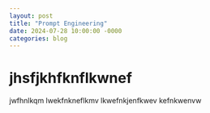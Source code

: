 ```yaml
---
layout: post
title: "Prompt Engineering"
date: 2024-07-28 10:00:00 -0000
categories: blog
---
```


# jhsfjkhfknflkwnef
jwfhnlkqm
lwekfnkneflkmv
lkwefnkjenfkwev
kefnkwenvw
